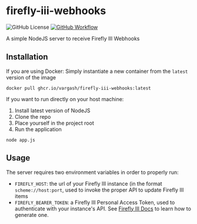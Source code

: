 # firefly-iii-webhooks
![GitHub License](https://img.shields.io/github/license/vargash/firefly-iii-webhooks)
[![GitHub Workflow](https://github.com/vargash/firefly-iii-webhooks/actions/workflows/docker-image.yml/badge.svg?branch=main)](https://github.com/vargash/firefly-iii-webhooks/actions/workflows/docker-image.yml)

A simple NodeJS server to receive Firefly III Webhooks

## Installation

If you are using Docker:
Simply instantiate a new container from the `latest` version of the image 
```
docker pull ghcr.io/vargash/firefly-iii-webhooks:latest
```

If you want to run directly on your host machine:
1) Install latest version of NodeJS
2) Clone the repo
3) Place yourself in the project root
4) Run the application
```
node app.js
```

## Usage

The server requires two environment variables in order to properly run:
- `FIREFLY_HOST`: the url of your Firefly III instance (in the format `scheme://host:port`, used to invoke the proper API to update Firefly III items
- `FIREFLY_BEARER_TOKEN`: a Firefly III Personal Access Token, used to authenticate with your instance's API. See [Firefly III Docs](https://docs.firefly-iii.org/firefly-iii/api/#personal-access-token) to learn how to generate one.
